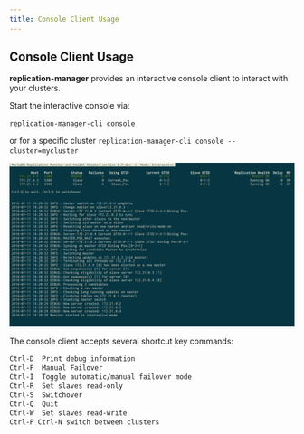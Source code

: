 ```yaml
---
title: Console Client Usage
---
```


## Console Client Usage

**replication-manager** provides an interactive console client to interact with your clusters.

Start the interactive console via:

`replication-manager-cli console`

or for a specific cluster
`replication-manager-cli console --cluster=mycluster`

![mrmconsole](/images/console.png)

The console client accepts several shortcut key commands:

```
Ctrl-D  Print debug information
Ctrl-F  Manual Failover
Ctrl-I  Toggle automatic/manual failover mode
Ctrl-R  Set slaves read-only
Ctrl-S  Switchover
Ctrl-Q  Quit
Ctrl-W  Set slaves read-write
Ctrl-P Ctrl-N switch between clusters
```
